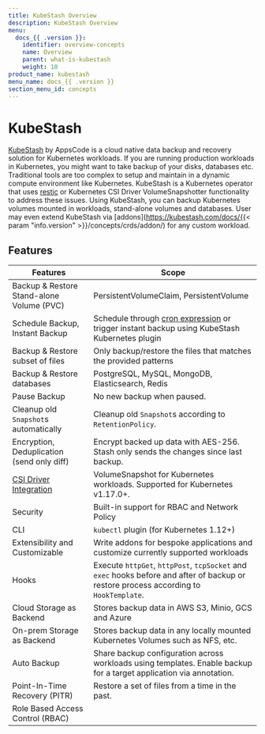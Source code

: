 ```yaml
---
title: KubeStash Overview
description: KubeStash Overview
menu:
  docs_{{ .version }}:
    identifier: overview-concepts
    name: Overview
    parent: what-is-kubestash
    weight: 10
product_name: kubestash
menu_name: docs_{{ .version }}
section_menu_id: concepts
---
```


# KubeStash

[KubeStash](https://kubestash.Com) by AppsCode is a cloud native data backup and recovery solution for Kubernetes workloads. If you are running production workloads in Kubernetes, you might want to take backup of your disks, databases etc. Traditional tools are too complex to setup and maintain in a dynamic compute environment like Kubernetes. KubeStash is a Kubernetes operator that uses [restic](https://github.com/restic/restic) or Kubernetes CSI Driver VolumeSnapshotter functionality to address these issues. Using KubeStash, you can backup Kubernetes volumes mounted in workloads, stand-alone volumes and databases. User may even extend KubeStash via [addons](https://kubestash.com/docs/{{< param "info.version" >}}/concepts/crds/addon/) for any custom workload.

## Features

| Features                                                                                | Scope                                                                                                                                  |
|-----------------------------------------------------------------------------------------|----------------------------------------------------------------------------------------------------------------------------------------|
| Backup & Restore Stand-alone Volume (PVC)                                               | PersistentVolumeClaim, PersistentVolume                                                                                                |
| Schedule Backup, Instant Backup                                                         | Schedule through [cron expression](https://en.wikipedia.org/wiki/Cron) or trigger instant backup using KubeStash Kubernetes plugin     |
| Backup & Restore subset of files                                                        | Only backup/restore the files that matches the provided patterns                                                                       |
| Backup & Restore databases                                                              | PostgreSQL, MySQL, MongoDB, Elasticsearch, Redis                                                                                       |
| Pause Backup                                                                            | No new backup when paused.                                                                                                             |
| Cleanup old `Snapshot`s automatically                                                   | Cleanup old `Snapshot`s according to `RetentionPolicy`.                                                                                |
| Encryption, Deduplication (send only diff)                                              | Encrypt backed up data with AES-256. Stash only sends the changes since last backup.                                                   |
| [CSI Driver Integration](https://kubernetes.io/docs/concepts/storage/volume-snapshots/) | VolumeSnapshot for Kubernetes workloads. Supported for Kubernetes v1.17.0+.                                                            |
| Security                                                                                | Built-in support for RBAC and Network Policy                                                                                           |
| CLI                                                                                     | `kubectl` plugin (for Kubernetes 1.12+)                                                                                                |
| Extensibility and Customizable                                                          | Write addons for bespoke applications and customize currently supported workloads                                                      |
| Hooks	                                                                                  | Execute `httpGet`, `httpPost`, `tcpSocket` and `exec` hooks before and after of backup or restore process according to `HookTemplate`. |
| Cloud Storage as Backend                                                                | Stores backup data in AWS S3, Minio, GCS and Azure                                                                                     |
| On-prem Storage as Backend                                                              | Stores backup data in any locally mounted Kubernetes Volumes such as NFS, etc.                                                         |
| Auto Backup                                                                             | Share backup configuration across workloads using templates. Enable backup for a target application via annotation.                    | 
| Point-In-Time Recovery (PITR)                                                           | Restore a set of files from a time in the past.                                                                                        |
| Role Based Access Control (RBAC)                                                        |                                                                                                                                        |
